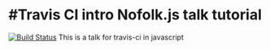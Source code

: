 #Travis CI intro Nofolk.js talk tutorial
========================================
[![Build Status](https://travis-ci.org/troy0820/travis-intro-norfolk.svg?branch=master)](https://travis-ci.org/troy0820/travis-intro-norfolk)
This is a talk for travis-ci in javascript
